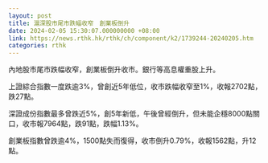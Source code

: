 ```yaml
---
layout: post
title: 滬深股市尾市跌幅收窄　創業板倒升
date: 2024-02-05 15:30:07.000000000 +08:00
link: https://news.rthk.hk/rthk/ch/component/k2/1739244-20240205.htm
categories: rthk
---
```


內地股市尾市跌幅收窄，創業板倒升收市。銀行等高息權重股上升。

上證綜合指數一度跌逾3%，曾創近5年低位，收市跌幅收窄至1%，收報2702點，跌27點。

深證成份指數最多曾跌近5%，創5年新低，午後曾經倒升，但未能企穩8000點關口，收市報7964點，跌91點，跌幅1.13%。

創業板指數曾跌逾4%，1500點失而復得，收市倒升0.79%，收報1562點，升12點。
